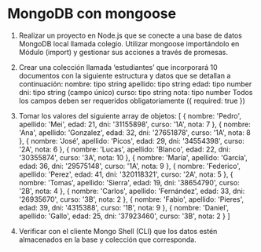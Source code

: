 # MongoDB con mongoose

1. Realizar un proyecto en Node.js que se conecte a una base de datos MongoDB local llamada colegio. Utilizar mongoose importándolo en Módulo (import) y gestionar sus acciones a través de promesas.
2. Crear una colección llamada ‘estudiantes’ que incorporará 10 documentos con la siguiente estructura y datos que se detallan a continuación:
   nombre: tipo string
   apellido: tipo string
   edad: tipo number
   dni: tipo string (campo único)
   curso: tipo string
   nota: tipo number
   Todos los campos deben ser requeridos obligatoriamente ({ required: true })
3. Tomar los valores del siguiente array de objetos:
   [
   { nombre: 'Pedro', apellido: 'Mei', edad: 21, dni: '31155898', curso: '1A', nota: 7 },
   { nombre: 'Ana', apellido: 'Gonzalez', edad: 32, dni: '27651878', curso: '1A', nota: 8 },
   { nombre: 'José', apellido: 'Picos', edad: 29, dni: '34554398', curso: '2A', nota: 6 },
   { nombre: 'Lucas', apellido: 'Blanco', edad: 22, dni: '30355874', curso: '3A', nota: 10 },
   { nombre: 'María', apellido: 'García', edad: 36, dni: '29575148', curso: '1A', nota: 9 },
   { nombre: 'Federico', apellido: 'Perez', edad: 41, dni: '320118321', curso: '2A', nota: 5 },
   { nombre: 'Tomas', apellido: 'Sierra', edad: 19, dni: '38654790', curso: '2B', nota: 4 },
   { nombre: 'Carlos', apellido: 'Fernández', edad: 33, dni: '26935670', curso: '3B', nota: 2 },
   { nombre: 'Fabio', apellido: 'Pieres', edad: 39, dni: '4315388', curso: '1B', nota: 9 },
   { nombre: 'Daniel', apellido: 'Gallo', edad: 25, dni: '37923460', curso: '3B', nota: 2 }
   ]

4. Verificar con el cliente Mongo Shell (CLI) que los datos estén almacenados en la base y colección que corresponda.
